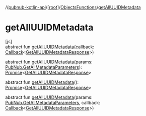 //[pubnub-kotlin-api](../../../index.md)/[[root]](../index.md)/[ObjectsFunctions](index.md)/[getAllUUIDMetadata](get-all-u-u-i-d-metadata.md)

# getAllUUIDMetadata

[js]\
abstract fun [getAllUUIDMetadata](get-all-u-u-i-d-metadata.md)(callback: [Callback](../-callback/index.md)&lt;[GetAllUUIDMetadataResponse](../-get-all-u-u-i-d-metadata-response/index.md)&gt;)

abstract fun [getAllUUIDMetadata](get-all-u-u-i-d-metadata.md)(params: [PubNub.GetAllMetadataParameters](../-pub-nub/-get-all-metadata-parameters/index.md)): [Promise](https://kotlinlang.org/api/latest/jvm/stdlib/kotlin.js/-promise/index.html)&lt;[GetAllUUIDMetadataResponse](../-get-all-u-u-i-d-metadata-response/index.md)&gt;

abstract fun [getAllUUIDMetadata](get-all-u-u-i-d-metadata.md)(): [Promise](https://kotlinlang.org/api/latest/jvm/stdlib/kotlin.js/-promise/index.html)&lt;[GetAllUUIDMetadataResponse](../-get-all-u-u-i-d-metadata-response/index.md)&gt;

abstract fun [getAllUUIDMetadata](get-all-u-u-i-d-metadata.md)(params: [PubNub.GetAllMetadataParameters](../-pub-nub/-get-all-metadata-parameters/index.md), callback: [Callback](../-callback/index.md)&lt;[GetAllUUIDMetadataResponse](../-get-all-u-u-i-d-metadata-response/index.md)&gt;)
